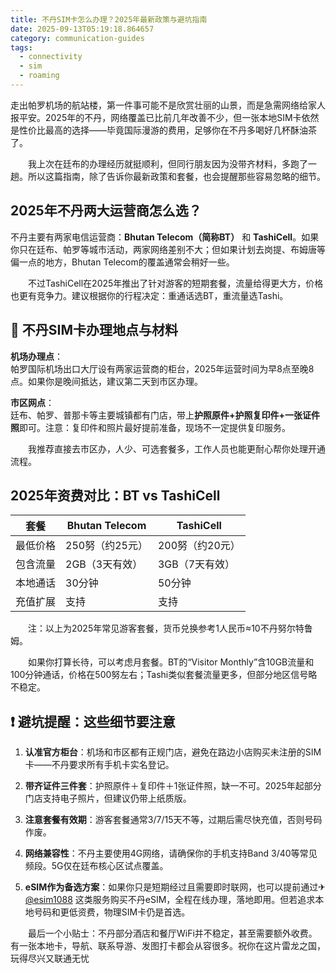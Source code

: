 ```yaml
---
title: 不丹SIM卡怎么办理？2025年最新政策与避坑指南
date: 2025-09-13T05:19:18.864657
category: communication-guides
tags:
  - connectivity
  - sim
  - roaming
---
```


走出帕罗机场的航站楼，第一件事可能不是欣赏壮丽的山景，而是急需网络给家人报平安。2025年的不丹，网络覆盖已比前几年改善不少，但一张本地SIM卡依然是性价比最高的选择——毕竟国际漫游的费用，足够你在不丹多喝好几杯酥油茶了。

　　我上次在廷布的办理经历就挺顺利，但同行朋友因为没带齐材料，多跑了一趟。所以这篇指南，除了告诉你最新政策和套餐，也会提醒那些容易忽略的细节。

## 2025年不丹两大运营商怎么选？

不丹主要有两家电信运营商：**Bhutan Telecom（简称BT）** 和 **TashiCell**。如果你只在廷布、帕罗等城市活动，两家网络差别不大；但如果计划去岗提、布姆唐等偏一点的地方，Bhutan Telecom的覆盖通常会稍好一些。

　　不过TashiCell在2025年推出了针对游客的短期套餐，流量给得更大方，价格也更有竞争力。建议根据你的行程决定：重通话选BT，重流量选Tashi。

## 📍 不丹SIM卡办理地点与材料

**机场办理点**：  
帕罗国际机场出口大厅设有两家运营商的柜台，2025年运营时间为早8点至晚8点。如果你是晚间抵达，建议第二天到市区办理。

**市区网点**：  
廷布、帕罗、普那卡等主要城镇都有门店，带上**护照原件+护照复印件+一张证件照**即可。注意：复印件和照片最好提前准备，现场不一定提供复印服务。

　　我推荐直接去市区办，人少、可选套餐多，工作人员也能更耐心帮你处理开通流程。

## 2025年资费对比：BT vs TashiCell

| 套餐         | Bhutan Telecom          | TashiCell               |
|--------------|-------------------------|-------------------------|
| 最低价格     | 250努（约25元）         | 200努（约20元）         |
| 包含流量     | 2GB（3天有效）          | 3GB（7天有效）          |
| 本地通话     | 30分钟                  | 50分钟                  |
| 充值扩展     | 支持                    | 支持                    |

　　注：以上为2025年常见游客套餐，货币兑换参考1人民币≈10不丹努尔特鲁姆。

　　如果你打算长待，可以考虑月套餐。BT的“Visitor Monthly”含10GB流量和100分钟通话，价格在500努左右；Tashi类似套餐流量更多，但部分地区信号略不稳定。

## ❗ 避坑提醒：这些细节要注意

1. **认准官方柜台**：机场和市区都有正规门店，避免在路边小店购买未注册的SIM卡——不丹要求所有手机卡实名登记。

2. **带齐证件三件套**：护照原件＋复印件＋1张证件照，缺一不可。2025年起部分门店支持电子照片，但建议仍带上纸质版。

3. **注意套餐有效期**：游客套餐通常3/7/15天不等，过期后需尽快充值，否则号码作废。

4. **网络兼容性**：不丹主要使用4G网络，请确保你的手机支持Band 3/40等常见频段。5G仅在廷布核心区试点覆盖。

5. **eSIM作为备选方案**：如果你只是短期经过且需要即时联网，也可以提前通过✈[@esim1088](https://t.me/s/esim1088) 这类服务购买不丹eSIM，全程在线办理，落地即用。但若追求本地号码和更低资费，物理SIM卡仍是首选。

　　最后一个小贴士：不丹部分酒店和餐厅WiFi并不稳定，甚至需要额外收费。有一张本地卡，导航、联系导游、发图打卡都会从容很多。祝你在这片雷龙之国，玩得尽兴又联通无忧